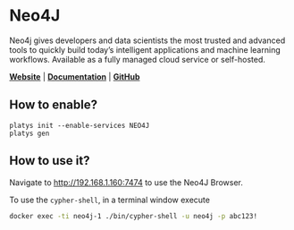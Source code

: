 # Neo4J

Neo4j gives developers and data scientists the most trusted and advanced tools to quickly build today’s intelligent applications and machine learning workflows. Available as a fully managed cloud service or self-hosted.

**[Website](https://neo4j.com/)** | **[Documentation](https://neo4j.com/docs/)** | **[GitHub](https://github.com/neo4j/neo4j)**

## How to enable?

```
platys init --enable-services NEO4J
platys gen
```

## How to use it?

Navigate to <http://192.168.1.160:7474> to use the Neo4J Browser.

To use the `cypher-shell`, in a terminal window execute

```bash
docker exec -ti neo4j-1 ./bin/cypher-shell -u neo4j -p abc123!
```
